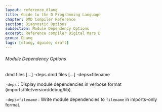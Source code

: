 ```yaml
---
layout: reference_dlang
title: Guide to the D Programming Language
chapter: DMD Compiler Reference
section: Diagnostic Options
subsection: Module Dependency Options
excerpt: Reference compiler Digital Mars D
group: DLang
tags: [dlang, dguide, draft]
---
```


###### Module Dependency Options

<div markdown='1' class='syntax'>
    dmd files [...] -deps
    dmd files [...] -deps=filename

`-deps`
: Display module dependencies in verbose format (imports/file/version/debug/lib).

`-deps=filename`
: Write module dependencies to `filename` in imports-only format.
</div>
